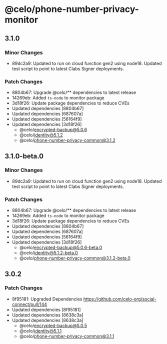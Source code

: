 # @celo/phone-number-privacy-monitor

## 3.1.0

### Minor Changes

- 89dc2a9: Updated to run on cloud function gen2 using node18. Updated test script to point to latest Clabs Signer deployments.

### Patch Changes

- 8804b67: Upgrade @celo/\*\* dependencies to latest release
- 14269eb: Added `ts-node` to monitor package
- 3d18f26: Update package dependencies to reduce CVEs
- Updated dependencies [8804b67]
- Updated dependencies [687607a]
- Updated dependencies [56164f9]
- Updated dependencies [3d18f26]
  - @celo/encrypted-backup@5.0.6
  - @celo/identity@5.1.2
  - @celo/phone-number-privacy-common@3.1.2

## 3.1.0-beta.0

### Minor Changes

- 89dc2a9: Updated to run on cloud function gen2 using node18. Updated test script to point to latest Clabs Signer deployments.

### Patch Changes

- 8804b67: Upgrade @celo/\*\* dependencies to latest release
- 14269eb: Added `ts-node` to monitor package
- 3d18f26: Update package dependencies to reduce CVEs
- Updated dependencies [8804b67]
- Updated dependencies [687607a]
- Updated dependencies [56164f9]
- Updated dependencies [3d18f26]
  - @celo/encrypted-backup@5.0.6-beta.0
  - @celo/identity@5.1.2-beta.0
  - @celo/phone-number-privacy-common@3.1.2-beta.0

## 3.0.2

### Patch Changes

- 8f95181: Upgraded Dependencies https://github.com/celo-org/social-connect/pull/144
- Updated dependencies [8f95181]
- Updated dependencies [8638c3a]
- Updated dependencies [8638c3a]
  - @celo/encrypted-backup@5.0.5
  - @celo/identity@5.1.1
  - @celo/phone-number-privacy-common@3.1.1
